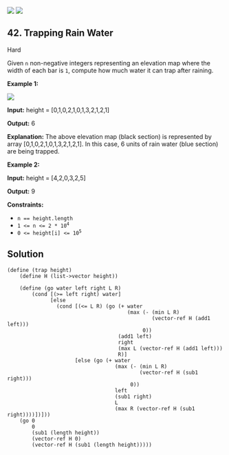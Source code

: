 [![](https://img.shields.io/github/stars/javadev/LeetCode-in-All?label=Stars&style=flat-square)](https://github.com/javadev/LeetCode-in-All)
[![](https://img.shields.io/github/forks/javadev/LeetCode-in-All?label=Fork%20me%20on%20GitHub%20&style=flat-square)](https://github.com/javadev/LeetCode-in-All/fork)

## 42\. Trapping Rain Water

Hard

Given `n` non-negative integers representing an elevation map where the width of each bar is `1`, compute how much water it can trap after raining.

**Example 1:**

![](https://assets.leetcode.com/uploads/2018/10/22/rainwatertrap.png)

**Input:** height = [0,1,0,2,1,0,1,3,2,1,2,1]

**Output:** 6

**Explanation:** The above elevation map (black section) is represented by array [0,1,0,2,1,0,1,3,2,1,2,1]. In this case, 6 units of rain water (blue section) are being trapped.

**Example 2:**

**Input:** height = [4,2,0,3,2,5]

**Output:** 9

**Constraints:**

*   `n == height.length`
*   <code>1 <= n <= 2 * 10<sup>4</sup></code>
*   <code>0 <= height[i] <= 10<sup>5</sup></code>

## Solution

```racket
(define (trap height)
    (define H (list->vector height))
    
    (define (go water left right L R)
        (cond [(>= left right) water]
              [else 
                (cond [(<= L R) (go (+ water 
                                       (max (- (min L R)
                                               (vector-ref H (add1 left)))
                                            0))
                                    (add1 left) 
                                    right
                                    (max L (vector-ref H (add1 left)))
                                    R)]
                      [else (go (+ water 
                                   (max (- (min L R) 
                                           (vector-ref H (sub1 right)))
                                        0))
                                   left 
                                   (sub1 right)
                                   L
                                   (max R (vector-ref H (sub1 right))))])]))
    (go 0 
        0 
        (sub1 (length height)) 
        (vector-ref H 0) 
        (vector-ref H (sub1 (length height)))))
```